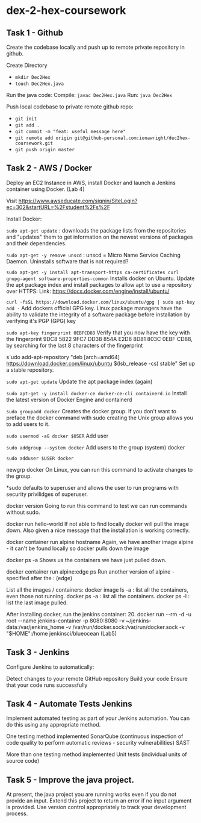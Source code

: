 # dex-2-hex-coursework

## Task 1 - Github
Create the codebase locally and push up to remote private repository in github.

Create Directory
- `mkdir Dec2Hex`
- `touch Dec2Hex.java`

Run the java code:
Compile:   `javac Dec2Hex.java`
Run: `java Dec2Hex`

Push local codebase to private remote github repo:
- `git init`
- `git add .`
- `git commit -m "feat: useful message here"`
- `git remote add origin git@github-personal.com:ionawright/dec2hex-coursework.git`
- `git push origin master`

## Task 2 - AWS / Docker
Deploy an EC2 Instance in AWS, install Docker and launch a Jenkins container using Docker. (Lab 4)

Visit https://www.awseducate.com/signin/SiteLogin?ec=302&startURL=%2Fstudent%2Fs%2F

Install Docker:

`sudo apt-get update` : downloads the package lists from the repositories and "updates" them to get information on the newest versions of packages and their dependencies.

`sudo apt-get -y remove unscd` :
unscd = Micro Name Service Caching Daemon. Uninstalls software that is not required?

`sudo apt-get -y install apt-transport-https ca-certificates curl gnupg-agent software-properties-common` Installs docker on Ubuntu. Update the apt package index and install packages to allow apt to use a repository over HTTPS: Link: https://docs.docker.com/engine/install/ubuntu/

`curl -fsSL https://download.docker.com/linux/ubuntu/gpg | sudo apt-key add -` Add dockers official GPG key. Linux package managers have the ability to validate the integrity of a software package before installation by verifying it's PGP (GPG) key

`sudo apt-key fingerprint 0EBFCD88` Verify that you now have the key with the fingerprint 9DC8 5822 9FC7 DD38 854A E2D8 8D81 803C 0EBF CD88, by searching for the last 8 characters of the fingerprint

s`udo add-apt-repository "deb [arch=amd64] https://download.docker.com/linux/ubuntu $(lsb_release -cs) stable" Set up a stable repository.

`sudo apt-get update` Update the apt package index (again)

`sudo apt-get -y install docker-ce docker-ce-cli containerd.io` Install the latest version of Docker Engine and containerd

`sudo groupadd docker` Creates the docker group. If you don't want to preface the docker command with sudo creating the Unix group allows you to add users to it.

`sudo usermod -aG docker $USER` Add user

`sudo addgroup --system docker` Add users to the group (system) docker

`sudo adduser $USER docker`

newgrp docker On Linux, you can run this command to activate changes to the group.

*sudo defaults to superuser and allows the user to run programs with security privilidges of superuser.

docker version Going to run this command to test we can run commands without sudo.

docker run hello-world If not able to find locally docker will pull the image down. Also given a nice message that the installation is working correctly.

docker container run alpine hostname Again, we have another image alpine - it can't be found locally so docker pulls down the image

docker ps -a Shows us the containers we have just pulled down.

docker container run alpine:edge ps Run another version of alpine - specified after the : (edge)

List all the images / containers: docker image ls -a : list all the containers, even those not running. docker ps -a : list all the containers. docker ps -l : list the last image pulled.

After installing docker, run the jenkins container: 20. docker run --rm -d -u root --name jenkins-container -p 8080:8080 -v ~/jenkins-data:/var/jenkins_home -v /var/run/docker.sock:/var/run/docker.sock -v "$HOME":/home jenkinsci/blueocean (Lab5)

## Task 3 - Jenkins
Configure Jenkins to automatically:

Detect changes to your remote GitHub repository 
Build your code
Ensure that your code runs successfully

## Task 4 - Automate Tests Jenkins
Implement automated testing as part of your Jenkins automation. You can do this using any appropriate method.

One testing method implemented
SonarQube (continuous inspection of code quality to perform automatic reviews - security vulnerabilities) SAST

More than one testing method implemented
Unit tests (individual units of source code)


## Task 5 - Improve the java project.
At present, the java project you are running works even if you do not provide an input. Extend this project to return an error if no input argument is provided. Use version control appropriately to track your development process.
